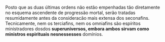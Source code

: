 ﻿Posto que as duas últimas ordens não estão empenhadas tão diretamente no esquema ascendente de progressão mortal, serão tratadas resumidamente antes da consideracão mais extensa dos seconafins. Tecnicamente, nem os terciafins, nem os omniafins são espíritos ministradores dosdos  **superuniversos, embora ambos sirvam como ministros espirituais nesnessesses** domínios.